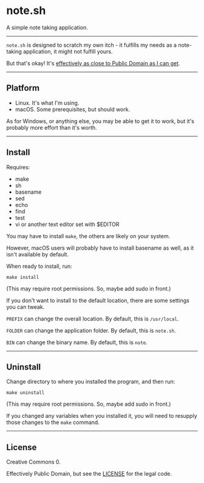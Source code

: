 # note.sh

A simple note taking application.

---

```note.sh``` is designed to scratch my own itch - it fulfills my needs as a note-taking application, it might not fulfill yours.

But that's okay! It's [effectively as close to Public Domain as I can get](LICENSE).

---

## Platform

* Linux. It's what I'm using.
* macOS. Some prerequisites, but should work.

As for Windows, or anything else, you may be able to get it to work, but it's probably more effort than it's worth.

---

## Install

Requires:

* make
* sh
* basename
* sed
* echo
* find
* test
* vi or another text editor set with $EDITOR

You may have to install ```make```, the others are likely on your system.

However, macOS users will probably have to install basename as well, as it isn't available by default.

When ready to install, run:

```
make install
```

(This may require root permissions. So, maybe add sudo in front.)

If you don't want to install to the default location, there are some settings you can tweak.

```PREFIX``` can change the overall location. By default, this is ```/usr/local```.

```FOLDER``` can change the application folder. By default, this is ```note.sh```.

```BIN``` can change the binary name. By default, this is ```note```.

---

## Uninstall

Change directory to where you installed the program, and then run:

```
make uninstall
```

(This may require root permissions. So, maybe add sudo in front.)

If you changed any variables when you installed it, you will need to resupply those changes to the ```make``` command.

---

## License

Creative Commons 0.

Effectively Public Domain, but see the [LICENSE](LICENSE) for the legal code.
